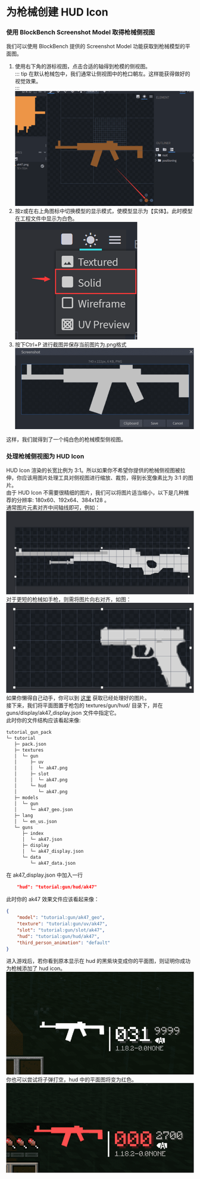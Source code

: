 # 为枪械创建 HUD Icon
### 使用 BlockBench Screenshot Model 取得枪械侧视图
我们可以使用 BlockBench 提供的 Screenshot Model 功能获取到枪械模型的平面图。    
1. 使用右下角的游标视图，点击合适的轴得到枪模的侧视图。   
::: tip
在默认枪械包中，我们通常让侧视图中的枪口朝左。这样能获得做好的视觉效果。   
:::
![Toggle View](bb_toggle_view.png)  
2. 按z或在右上角图标中切换模型的显示模式，使模型显示为【实体】。此时模型在工程文件中显示为白色。    
![entity mode](bb_solid_mode.png)  
3. 按下Ctrl+P 进行截图并保存当前图片为.png格式    
![Screenshot Model](screenshot_save.png)   
  
这样，我们就得到了一个纯白色的枪械模型侧视图。
### 处理枪械侧视图为 HUD Icon
HUD Icon 渲染的长宽比例为 3:1。所以如果你不希望你提供的枪械侧视图被拉伸，你应该用图片处理工具对侧视图进行缩放、裁剪，得到长宽像素比为 3:1 的图片。   
由于 HUD Icon 不需要很精细的图片，我们可以将图片适当缩小，以下是几种推荐的分辨率: 180x60、192x64、384x128 。   
通常图片元素对齐中间轴线即可，例如：   
![image resize 1](resize_texture_1.png)   
对于更短的枪械如手枪，则需将图片向右对齐，如图：   
![image resize 2](resize_texture_2.png)  
如果你懒得自己动手，你可以到 [这里](https://github.com/MCModderAnchor/tacwiki/tree/main/resource/hud_icon) 获取已经处理好的图片。   
接下来，我们将平面图置于枪包的 textures/gun/hud/ 目录下，并在 guns/display/ak47_display.json 文件中指定它。   
此时你的文件结构应该看起来像:   
```
tutorial_gun_pack
└─ tutorial
   ├─ pack.json
   ├─ textures
   │  └─ gun
   │     ├─ uv
   │     │  └─ ak47.png
   │     ├─ slot
   │     │  └─ ak47.png
   │     └─ hud
   │        └─ ak47.png
   ├─ models
   │  └─ gun
   │     └─ ak47_geo.json
   ├─ lang
   │  └─ en_us.json
   └─ guns
      ├─ index
      │  └─ ak47.json
      ├─ display
      │  └─ ak47_display.json
      └─ data
         └─ ak47_data.json
```
在 ak47_display.json 中加入一行   
``` json
    "hud": "tutorial:gun/hud/ak47"
```
此时你的 ak47 效果文件应该看起来像：   
``` json
{
    "model": "tutorial:gun/ak47_geo",
    "texture": "tutorial:gun/uv/ak47",
    "slot": "tutorial:gun/slot/ak47",
    "hud": "tutorial:gun/hud/ak47",
    "third_person_animation": "default"
}
```
进入游戏后，若你看到原本显示在 hud 的黑紫块变成你的平面图，则证明你成功为枪械添加了 hud icon。   
![In Game 1](in_game_1.png)   
你也可以尝试将子弹打空，hud 中的平面图将变为红色。   
![In Game 2](in_game_2.png)   